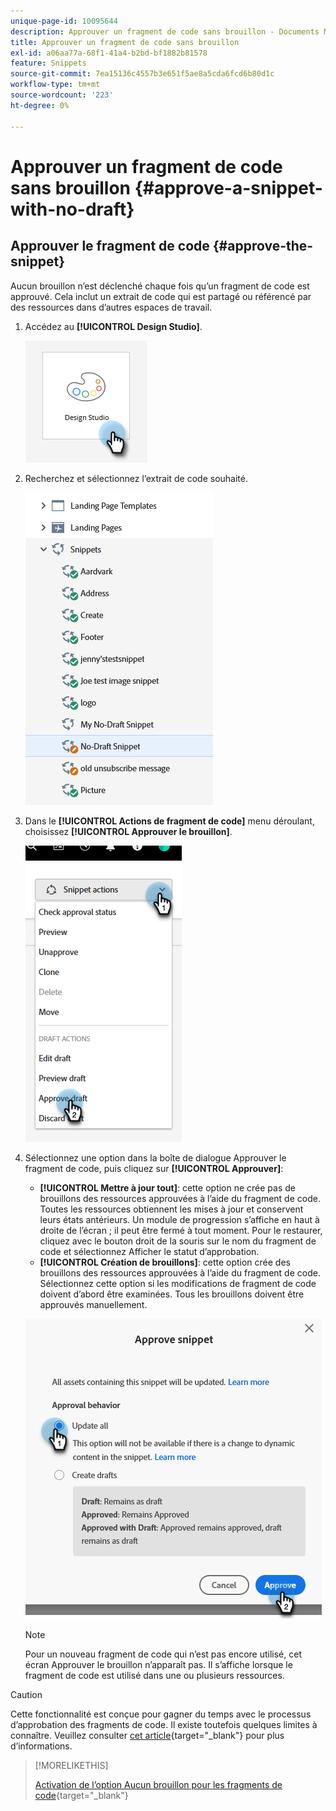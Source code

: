 ```yaml
---
unique-page-id: 10095644
description: Approuver un fragment de code sans brouillon - Documents Marketo - Documentation du produit
title: Approuver un fragment de code sans brouillon
exl-id: a06aa77a-68f1-41a4-b2bd-bf1882b81578
feature: Snippets
source-git-commit: 7ea15136c4557b3e651f5ae8a5cda6fcd6b80d1c
workflow-type: tm+mt
source-wordcount: '223'
ht-degree: 0%

---
```


# Approuver un fragment de code sans brouillon {#approve-a-snippet-with-no-draft}

## Approuver le fragment de code {#approve-the-snippet}

Aucun brouillon n’est déclenché chaque fois qu’un fragment de code est approuvé. Cela inclut un extrait de code qui est partagé ou référencé par des ressources dans d’autres espaces de travail.

1. Accédez au **[!UICONTROL Design Studio]**.

   ![](assets/approve-the-snippet-1.png)

1. Recherchez et sélectionnez l’extrait de code souhaité.

   ![](assets/approve-the-snippet-2.png)

1. Dans le **[!UICONTROL Actions de fragment de code]** menu déroulant, choisissez **[!UICONTROL Approuver le brouillon]**.

   ![](assets/approve-the-snippet-3.png)

1. Sélectionnez une option dans la boîte de dialogue Approuver le fragment de code, puis cliquez sur **[!UICONTROL Approuver]**:

   * **[!UICONTROL Mettre à jour tout]**: cette option ne crée pas de brouillons des ressources approuvées à l’aide du fragment de code. Toutes les ressources obtiennent les mises à jour et conservent leurs états antérieurs. Un module de progression s’affiche en haut à droite de l’écran ; il peut être fermé à tout moment. Pour le restaurer, cliquez avec le bouton droit de la souris sur le nom du fragment de code et sélectionnez Afficher le statut d’approbation.
   * **[!UICONTROL Création de brouillons]**: cette option crée des brouillons des ressources approuvées à l’aide du fragment de code. Sélectionnez cette option si les modifications de fragment de code doivent d’abord être examinées. Tous les brouillons doivent être approuvés manuellement.

   ![](assets/approve-the-snippet-4.png)

   >[!NOTE]
   >
   >Pour un nouveau fragment de code qui n’est pas encore utilisé, cet écran Approuver le brouillon n’apparaît pas. Il s’affiche lorsque le fragment de code est utilisé dans une ou plusieurs ressources.

>[!CAUTION]
>
>Cette fonctionnalité est conçue pour gagner du temps avec le processus d’approbation des fragments de code. Il existe toutefois quelques limites à connaître. Veuillez consulter [cet article](https://nation.marketo.com/t5/knowledgebase/no-draft-snippet-limitations-and-troubleshooting/ta-p/300799){target="_blank"} pour plus d’informations.

>[!MORELIKETHIS]
>
>[Activation de l’option Aucun brouillon pour les fragments de code](/help/marketo/product-docs/administration/users-and-roles/enable-no-draft-for-snippets.md){target="_blank"}
